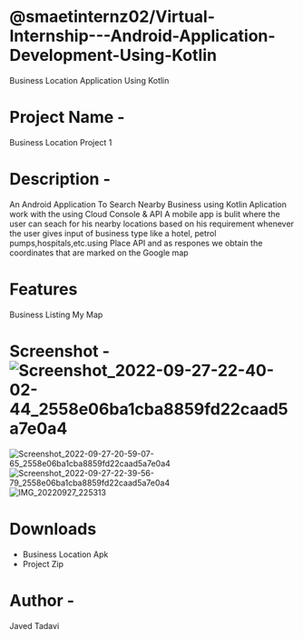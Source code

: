 # @smaetinternz02/Virtual-Internship---Android-Application-Development-Using-Kotlin
Business Location Application Using Kotlin

# Project Name -
Business Location Project 1

# Description -
An Android Application To Search Nearby Business using Kotlin
Aplication work with the using Cloud Console & API
A mobile app is bulit where the user can seach for his nearby 
locations based on his requirement 
whenever the user gives input of business type like a hotel,
petrol pumps,hospitals,etc.using Place API and as respones 
we obtain the coordinates that are marked on the Google map

# Features
Business Listing
My Map


# Screenshot -![Screenshot_2022-09-27-22-40-02-44_2558e06ba1cba8859fd22caad5a7e0a4](https://user-images.githubusercontent.com/86054514/192598514-c84f61cc-1f44-410a-aacf-f12adf4c33c5.jpg)
![Screenshot_2022-09-27-20-59-07-65_2558e06ba1cba8859fd22caad5a7e0a4](https://user-images.githubusercontent.com/86054514/192596374-2419f7d5-093b-45e7-ae70-2abb66837273.jpg)
![Screenshot_2022-09-27-22-39-56-79_2558e06ba1cba8859fd22caad5a7e0a4](https://user-images.githubusercontent.com/86054514/192596406-1c6fe2ee-76f2-4dff-8ab7-4932d57f42d5.jpg)
![IMG_20220927_225313](https://user-images.githubusercontent.com/86054514/192598575-3d4f29d2-48a4-4241-a31f-32e81cdff6e3.jpg)


# Downloads
* Business Location Apk
* Project Zip
# Author -
Javed Tadavi
